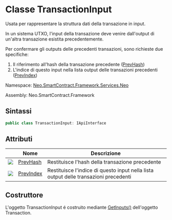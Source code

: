 # Classe TransactionInput 

Usata per rappresentare la struttura dati della transazione in input.

In un sistema UTXO, l'input della transazione deve venire dall'output di un'altra transazione esistita precedentemente.

Per confermare gli outputs delle precedenti transazioni, sono richieste due specifiche:

1.  Il riferimento all'hash della transazione precedente ([PrevHash](TransactionInput/PrevHash.md))
2.  L'indice di questo input nella lista output delle transazioni precedenti ([PrevIndex](TransactionInput/PrevIndex.md))

Namespace: [Neo.SmartContract.Framework.Services.Neo](../neo.md)

Assembly: Neo.SmartContract.Framework

## Sintassi

```c#
public class TransactionInput: IApiInterface
```

## Attributi

| | Nome | Descrizione |
| ---------------------------------------- | ---------------------------------------- | ---------------------- |
| ![](https://i-msdn.sec.s-msft.com/dynimg/IC74937.jpeg) | [PrevHash](TransactionInput/PrevHash.md) | Restituisce l'hash della transazione precedente            |
| ![](https://i-msdn.sec.s-msft.com/dynimg/IC74937.jpeg) | [PrevIndex](TransactionInput/PrevIndex.md) | Restituisce l'indice di questo input nella lista output delle transazioni precedenti |

## Costruttore

L'oggetto TransactionInput é costruito mediante [GetInputs()](Transaction/GetInputs.md) dell'oggetto Transaction.

